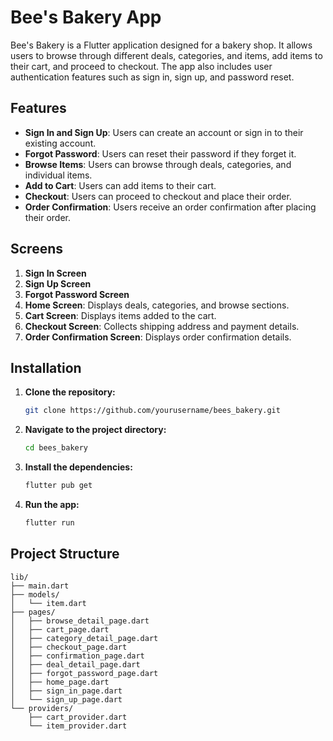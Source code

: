# Bee's Bakery App

Bee's Bakery is a Flutter application designed for a bakery shop. It allows users to browse through different deals, categories, and items, add items to their cart, and proceed to checkout. The app also includes user authentication features such as sign in, sign up, and password reset.

## Features

- **Sign In and Sign Up**: Users can create an account or sign in to their existing account.
- **Forgot Password**: Users can reset their password if they forget it.
- **Browse Items**: Users can browse through deals, categories, and individual items.
- **Add to Cart**: Users can add items to their cart.
- **Checkout**: Users can proceed to checkout and place their order.
- **Order Confirmation**: Users receive an order confirmation after placing their order.

## Screens

1. **Sign In Screen**
2. **Sign Up Screen**
3. **Forgot Password Screen**
4. **Home Screen**: Displays deals, categories, and browse sections.
5. **Cart Screen**: Displays items added to the cart.
6. **Checkout Screen**: Collects shipping address and payment details.
7. **Order Confirmation Screen**: Displays order confirmation details.

   

## Installation

1. **Clone the repository:**

    ```sh
    git clone https://github.com/yourusername/bees_bakery.git
    ```

2. **Navigate to the project directory:**

    ```sh
    cd bees_bakery
    ```

3. **Install the dependencies:**

    ```sh
    flutter pub get
    ```

4. **Run the app:**

    ```sh
    flutter run
    ```
    

## Project Structure

```plaintext
lib/
├── main.dart
├── models/
│   └── item.dart
├── pages/
│   ├── browse_detail_page.dart
│   ├── cart_page.dart
│   ├── category_detail_page.dart
│   ├── checkout_page.dart
│   ├── confirmation_page.dart
│   ├── deal_detail_page.dart
│   ├── forgot_password_page.dart
│   ├── home_page.dart
│   ├── sign_in_page.dart
│   └── sign_up_page.dart
└── providers/
    ├── cart_provider.dart
    └── item_provider.dart

